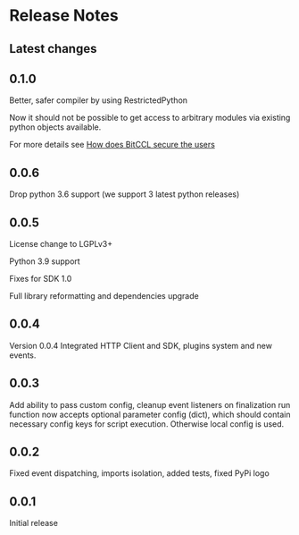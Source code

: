 # Release Notes

## Latest changes

## 0.1.0

Better, safer compiler by using RestrictedPython

Now it should not be possible to get access to arbitrary modules via existing python objects available.

For more details see [How does BitCCL secure the users](https://github.com/bitcartcc/bitccl/blob/master/README.md#how-does-bitccl-secure-the-users)

## 0.0.6

Drop python 3.6 support (we support 3 latest python releases)

## 0.0.5

License change to LGPLv3+

Python 3.9 support

Fixes for SDK 1.0

Full library reformatting and dependencies upgrade

## 0.0.4

Version 0.0.4
Integrated HTTP Client and SDK, plugins system and new events.

## 0.0.3

Add ability to pass custom config, cleanup event listeners on finalization
run function now accepts optional parameter config (dict), which should contain necessary config keys for script execution. Otherwise local config is used.

## 0.0.2

Fixed event dispatching, imports isolation, added tests, fixed PyPi logo

## 0.0.1

Initial release
